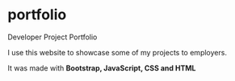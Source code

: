 # portfolio
Developer Project Portfolio

I use this website to showcase some of my projects to employers.

It was made with **Bootstrap, JavaScript, CSS and HTML**
